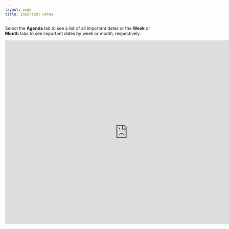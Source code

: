 ```yaml
---
layout: page
title: Important Dates
---
```


Select the **Agenda** tab to see a list of all important dates or the **Week** or **Month** tabs to see important dates by week or month, respectively.

<iframe src="https://calendar.google.com/calendar/embed?src=tra0f4hfq85fju8o0f7h9cj444%40group.calendar.google.com&ctz=America/Chicago" style="border: 0" width="800" height="600" frameborder="0" scrolling="no"></iframe>
